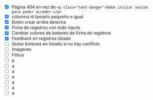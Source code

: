 - [x] Página 404 en vez de `<p class="text-danger">Debe iniciar sesión para poder acceder.</p>`  
- [x] columna id tamaño pequeño e igual  
- [x] Botón crear arriba derecha  
- [x] Ficha de registros con todo inputs
- [x] Cambiar colores de botones de ficha de registros
- [x] Feedback en registros listado
- [ ] Quitar botones en listado si no hay conflicto
- [ ] Imágenes
- [ ] Filtros
- [ ] a
- [ ] a
- [ ] a
- [ ] a
- [ ] a
- [ ] a
- [ ] a